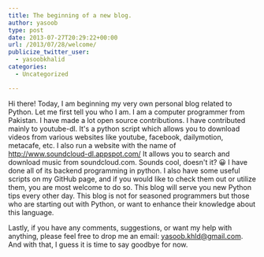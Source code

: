 ```yaml
---
title: The beginning of a new blog.
author: yasoob
type: post
date: 2013-07-27T20:29:22+00:00
url: /2013/07/28/welcome/
publicize_twitter_user:
  - yasoobkhalid
categories:
  - Uncategorized

---
```

Hi there! Today, I am beginning my very own personal blog related to Python. Let me first tell you who I am. I am a computer programmer from Pakistan. I have made a lot open source contributions. I have contributed mainly to youtube-dl. It's a python script which allows you to download videos from various websites like youtube, facebook, dailymotion, metacafe, etc. I also run a website with the name of http://www.soundcloud-dl.appspot.com/ It allows you to search and download music from soundcloud.com. Sounds cool, doesn't it? 😀 I have done all of its backend programming in python. I also have some useful scripts on my GitHub page, and if you would like to check them out or utilize them, you are most welcome to do so. This blog will serve you new Python tips every other day. This blog is not for seasoned programmers but those who are starting out with Python, or want to enhance their knowledge about this language.

Lastly, if you have any comments, suggestions, or want my help with anything, please feel free to drop me an email: yasoob.khld@gmail.com. And with that, I guess it is time to say goodbye for now.